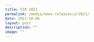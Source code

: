 ```yaml
---
title: YIR 2021
permalink: /media/news-releases/yr2021/
date: 2021-10-06
layout: post
description: ""
image: ""
---
```

